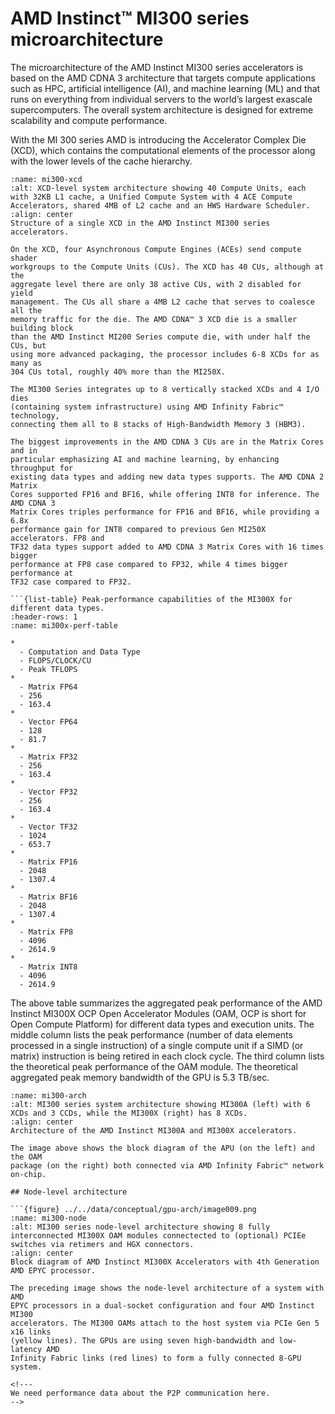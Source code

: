 # AMD Instinct™ MI300 series microarchitecture

The microarchitecture of the AMD Instinct MI300 series accelerators is based on
the AMD CDNA 3 architecture that targets compute applications such as HPC,
artificial intelligence (AI), and machine learning (ML) and that runs on
everything from individual servers to the world’s largest exascale
supercomputers. The overall system architecture is designed for extreme
scalability and compute performance.

With the MI 300 series AMD is introducing the Accelerator Complex Die (XCD),
which contains the computational elements of the processor along with the lower
levels of the cache hierarchy.

```{figure} ../../data/conceptual/gpu-arch/image007.png
:name: mi300-xcd
:alt: XCD-level system architecture showing 40 Compute Units, each with 32KB L1 cache, a Unified Compute System with 4 ACE Compute Accelerators, shared 4MB of L2 cache and an HWS Hardware Scheduler.
:align: center
Structure of a single XCD in the AMD Instinct MI300 series accelerators.

On the XCD, four Asynchronous Compute Engines (ACEs) send compute shader
workgroups to the Compute Units (CUs). The XCD has 40 CUs, although at the
aggregate level there are only 38 active CUs, with 2 disabled for yield
management. The CUs all share a 4MB L2 cache that serves to coalesce all the
memory traffic for the die. The AMD CDNA™ 3 XCD die is a smaller building block
than the AMD Instinct MI200 Series compute die, with under half the CUs, but
using more advanced packaging, the processor includes 6-8 XCDs for as many as
304 CUs total, roughly 40% more than the MI250X.

The MI300 Series integrates up to 8 vertically stacked XCDs and 4 I/O dies
(containing system infrastructure) using AMD Infinity Fabric™ technology,
connecting them all to 8 stacks of High-Bandwidth Memory 3 (HBM3).

The biggest improvements in the AMD CDNA 3 CUs are in the Matrix Cores and in
particular emphasizing AI and machine learning, by enhancing throughput for
existing data types and adding new data types supports. The AMD CDNA 2 Matrix
Cores supported FP16 and BF16, while offering INT8 for inference. The AMD CDNA 3
Matrix Cores triples performance for FP16 and BF16, while providing a 6.8x
performance gain for INT8 compared to previous Gen MI250X accelerators. FP8 and
TF32 data types support added to AMD CDNA 3 Matrix Cores with 16 times bigger
performance at FP8 case compared to FP32, while 4 times bigger performance at
TF32 case compared to FP32.

```{list-table} Peak-performance capabilities of the MI300X for different data types.
:header-rows: 1
:name: mi300x-perf-table

*
  - Computation and Data Type
  - FLOPS/CLOCK/CU
  - Peak TFLOPS
*
  - Matrix FP64
  - 256
  - 163.4
*
  - Vector FP64
  - 128
  - 81.7
*
  - Matrix FP32
  - 256
  - 163.4
*
  - Vector FP32
  - 256
  - 163.4
*
  - Vector TF32
  - 1024
  - 653.7
*
  - Matrix FP16
  - 2048
  - 1307.4
*
  - Matrix BF16
  - 2048
  - 1307.4
*
  - Matrix FP8
  - 4096
  - 2614.9
*
  - Matrix INT8
  - 4096
  - 2614.9
```

The above table summarizes the aggregated peak performance of the AMD Instinct
MI300X OCP Open Accelerator Modules (OAM, OCP is short for Open Compute
Platform) for different data types and execution units. The middle column lists
the peak performance (number of data elements processed in a single instruction)
of a single compute unit if a SIMD (or matrix) instruction is being retired in
each clock cycle. The third column lists the theoretical peak performance of the
OAM module. The theoretical aggregated peak memory bandwidth of the GPU is 5.3
TB/sec.

```{figure} ../../data/conceptual/gpu-arch/image008.png
:name: mi300-arch
:alt: MI300 series system architecture showing MI300A (left) with 6 XCDs and 3 CCDs, while the MI300X (right) has 8 XCDs.
:align: center
Architecture of the AMD Instinct MI300A and MI300X accelerators.

The image above shows the block diagram of the APU (on the left) and the OAM
package (on the right) both connected via AMD Infinity Fabric™ network on-chip.

## Node-level architecture

```{figure} ../../data/conceptual/gpu-arch/image009.png
:name: mi300-node
:alt: MI300 series node-level architecture showing 8 fully interconnected MI300X OAM modules connectected to (optional) PCIEe switches via retimers and HGX connectors.
:align: center
Block diagram of AMD Instinct MI300X Accelerators with 4th Generation AMD EPYC processor.

The preceding image shows the node-level architecture of a system with AMD
EPYC processors in a dual-socket configuration and four AMD Instinct MI300
accelerators. The MI300 OAMs attach to the host system via PCIe Gen 5 x16 links
(yellow lines). The GPUs are using seven high-bandwidth and low-latency AMD
Infinity Fabric links (red lines) to form a fully connected 8-GPU system.

<!---
We need performance data about the P2P communication here.
-->
